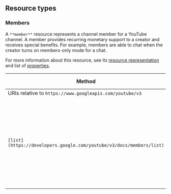 Resource types
--------------

### Members

A `**member**` resource represents a channel member for a YouTube channel. A member provides recurring monetary support to a creator and receives special benefits. For example, members are able to chat when the creator turns on members-only mode for a chat.

For more information about this resource, see its [resource representation](https://developers.google.com/youtube/v3/docs/members#resource) and list of [properties](https://developers.google.com/youtube/v3/docs/members#properties).

| Method | HTTP request | Description |
| --- | --- | --- |
| URIs relative to `https://www.googleapis.com/youtube/v3` |     |     |
| `[list](https://developers.google.com/youtube/v3/docs/members/list)` | `GET /members` | Lists members (formerly known as "sponsors") for a channel. The API request must be authorized by the channel owner. |
